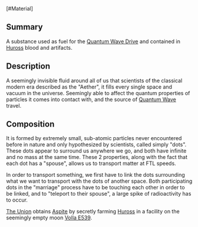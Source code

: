 [#Material]

## Summary

A substance used as fuel for the [Quantum Wave Drive](../Gadgets/Components/Quantum%20Wave%20Drive.md) and contained in [Huross](../Species/Huross.md) blood and artifacts.

## Description

A seemingly invisible fluid around all of us that scientists of the classical modern era described as the "Aether", it fills every single space and vacuum in the universe. Seemingly able to affect the quantum properties of particles it comes into contact with, and the source of [Quantum Wave](../Physics/Quantum%20Wave.md) travel.

## Composition

It is formed by extremely small, sub-atomic particles never encountered before in nature and only hypothesized by scientists, called simply "dots". These dots appear to surround us anywhere we go, and both have infinite and no mass at the same time. These 2 properties, along with the fact that each dot has a "spouse", allows us to transport matter at FTL speeds.

In order to transport something, we first have to link the dots surrounding what we want to transport with the dots of another space. Both participating dots in the "marriage" process have to be touching each other in order to be linked, and to "teleport to their spouse", a large spike of radioactivity has to occur.

[The Union](../Factions/The%20Union.md) obtains [Aspite](Aspite.md) by secretly farming [Huross](../Species/Huross.md) in a facility on the seemingly empty moon [Volla E539](../Planets/Volla%20E539.md).